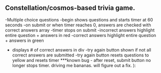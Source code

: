 Constellation/cosmos-based trivia game.
--------------------------------
-Multiple choice questions
-begin shows questions and starts timer at 60 seconds
-on submit or when timer reaches 0, answers are checked with correct answers array
-timer stops on submit
-incorrect answers highlight entire question + answers in red
-correct answers highlight entire question + answers in green
- displays # of correct answers in div
-try again button shown if not all correct answers are submitted
-try again button resets questions to yellow and resets timer
***known bug - after reset, submit button no longer stops timer. driving me bananas. will figure out a fix. ):
